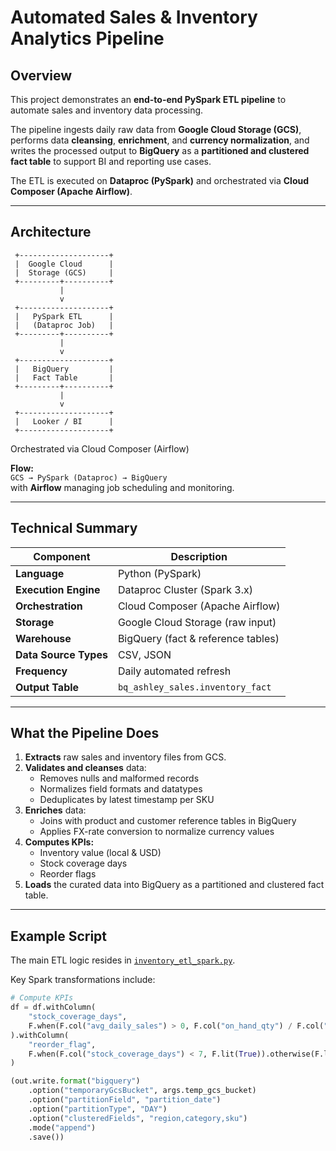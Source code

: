 # Automated Sales & Inventory Analytics Pipeline

##  Overview
This project demonstrates an **end-to-end PySpark ETL pipeline** to automate sales and inventory data processing.

The pipeline ingests daily raw data from **Google Cloud Storage (GCS)**, performs data **cleansing**, **enrichment**, and **currency normalization**, and writes the processed output to **BigQuery** as a **partitioned and clustered fact table** to support BI and reporting use cases.

The ETL is executed on **Dataproc (PySpark)** and orchestrated via **Cloud Composer (Apache Airflow)**.

---

##  Architecture

     +--------------------+
     |  Google Cloud      |
     |  Storage (GCS)     |
     +---------+----------+
               |
               v
     +--------------------+
     |   PySpark ETL      |
     |   (Dataproc Job)   |
     +---------+----------+
               |
               v
     +--------------------+
     |   BigQuery         |
     |   Fact Table       |
     +---------+----------+
               |
               v
     +--------------------+
     |   Looker / BI      |
     +--------------------+

 Orchestrated via Cloud Composer (Airflow)


**Flow:**  
`GCS → PySpark (Dataproc) → BigQuery`  
with **Airflow** managing job scheduling and monitoring.

---

##  Technical Summary

| Component | Description |
|------------|-------------|
| **Language** | Python (PySpark) |
| **Execution Engine** | Dataproc Cluster (Spark 3.x) |
| **Orchestration** | Cloud Composer (Apache Airflow) |
| **Storage** | Google Cloud Storage (raw input) |
| **Warehouse** | BigQuery (fact & reference tables) |
| **Data Source Types** | CSV, JSON |
| **Frequency** | Daily automated refresh |
| **Output Table** | `bq_ashley_sales.inventory_fact` |

---

##  What the Pipeline Does

1. **Extracts** raw sales and inventory files from GCS.  
2. **Validates and cleanses** data:
   - Removes nulls and malformed records  
   - Normalizes field formats and datatypes  
   - Deduplicates by latest timestamp per SKU  
3. **Enriches** data:
   - Joins with product and customer reference tables in BigQuery  
   - Applies FX-rate conversion to normalize currency values  
4. **Computes KPIs:**
   - Inventory value (local & USD)  
   - Stock coverage days  
   - Reorder flags  
5. **Loads** the curated data into BigQuery as a partitioned and clustered fact table.

---

## Example Script

The main ETL logic resides in [`inventory_etl_spark.py`](inventory_etl_spark.py).

Key Spark transformations include:

```python
# Compute KPIs
df = df.withColumn(
    "stock_coverage_days",
    F.when(F.col("avg_daily_sales") > 0, F.col("on_hand_qty") / F.col("avg_daily_sales"))
).withColumn(
    "reorder_flag",
    F.when(F.col("stock_coverage_days") < 7, F.lit(True)).otherwise(F.lit(False))
)

(out.write.format("bigquery")
    .option("temporaryGcsBucket", args.temp_gcs_bucket)
    .option("partitionField", "partition_date")
    .option("partitionType", "DAY")
    .option("clusteredFields", "region,category,sku")
    .mode("append")
    .save())
